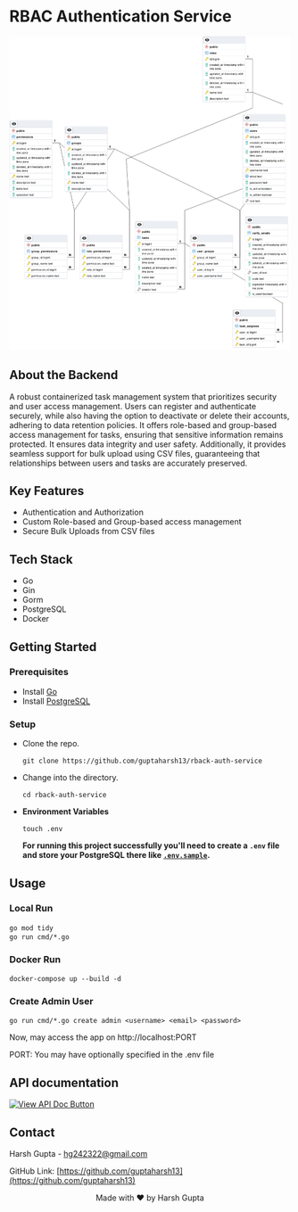 # RBAC Authentication Service

![ERD](erd.png)

## About the Backend

A robust containerized task management system that prioritizes security and user access management. Users can register and authenticate securely, while also having the option to deactivate or delete their accounts, adhering to data retention policies. It offers role-based and group-based access management for tasks, ensuring that sensitive information remains protected. It ensures data integrity and user safety. Additionally, it provides seamless support for bulk upload using CSV files, guaranteeing that relationships between users and tasks are accurately preserved.

## Key Features
- Authentication and Authorization
- Custom Role-based and Group-based access management
- Secure Bulk Uploads from CSV files

## Tech Stack
- Go
- Gin
- Gorm
- PostgreSQL
- Docker

## Getting Started

### Prerequisites

- Install [Go](https://go.dev/doc/install)
- Install [PostgreSQL](https://www.postgresql.org/download/)

### Setup

- Clone the repo.

    ```shell
    git clone https://github.com/guptaharsh13/rback-auth-service
    ```

- Change into the directory.

    ```shell
    cd rback-auth-service
    ```

- **Environment Variables**

  ```shell
  touch .env
  ```

  **For running this project successfully you'll need to create a `.env` file and store your PostgreSQL there like [`.env.sample`](https://github.com/guptaharsh13/rback-auth-service/blob/master/.env.sample).**

## Usage

### Local Run

```shell
go mod tidy
go run cmd/*.go 
```

### Docker Run

```shell
docker-compose up --build -d
```

### Create Admin User
```shell
go run cmd/*.go create admin <username> <email> <password>
```


Now, may access the app on http://localhost:PORT

PORT: You may have optionally specified in the .env file

## API documentation

<a href="https://documenter.getpostman.com/view/11144664/2s946mZ9eL" target="_blank">
    <img alt="View API Doc Button" src="https://github.com/amitshekhariitbhu/go-backend-clean-architecture/blob/main/assets/button-view-api-docs.png?raw=true" width="200" height="60"/>
</a>

## Contact

Harsh Gupta - hg242322@gmail.com

GitHub Link: [https://github.com/guptaharsh13](https://github.com/guptaharsh13)

<p align="center">Made with ❤ by Harsh Gupta</p>
